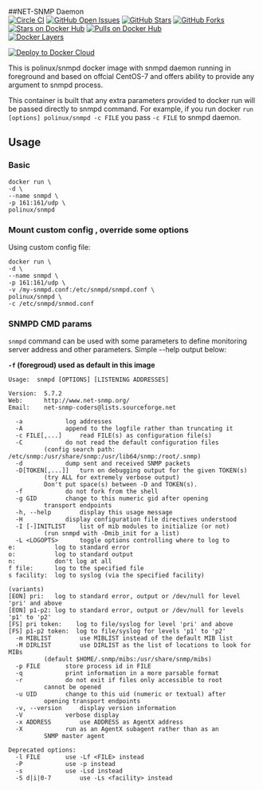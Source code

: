 ##NET-SNMP Daemon  
[![Circle CI](https://circleci.com/gh/pozgo/docker-snmpd/tree/master.svg?style=svg&circle-token=13c04326ff25da8b76a8bd25c14eb6191a03fd2a)](https://circleci.com/gh/pozgo/docker-snmpd/tree/master)
[![GitHub Open Issues](https://img.shields.io/github/issues/pozgo/docker-snmpd.svg)](https://github.com/pozgo/docker-snmpd/issues)
[![GitHub Stars](https://img.shields.io/github/stars/pozgo/docker-snmpd.svg)](https://github.com/pozgo/docker-snmpd)
[![GitHub Forks](https://img.shields.io/github/forks/pozgo/docker-snmpd.svg)](https://github.com/pozgo/docker-snmpd)  
[![Stars on Docker Hub](https://img.shields.io/docker/stars/polinux/snmpd.svg)](https://hub.docker.com/r/polinux/snmpd)
[![Pulls on Docker Hub](https://img.shields.io/docker/pulls/polinux/snmpd.svg)](https://hub.docker.com/r/polinux/snmpd)  
[![Docker Layers](https://imagelayers.io/images/example-badge.svg)](https://hub.docker.com/r/polinux/snmpd)

[![Deploy to Docker Cloud](https://files.cloud.docker.com/images/deploy-to-dockercloud.svg)](https://cloud.docker.com/stack/deploy/?repo=https://github.com/pozgo/docker-snmpd/tree/master)


This is polinux/snmpd docker image with snmpd daemon running in foreground and based on offcial CentOS-7 and offers ability to provide any argument to snmpd process.

This container is built that any extra parameters provided to docker run will be passed directly to snmpd command. For example, if you run docker `run [options] polinux/snmpd -c FILE` you pass `-c FILE` to snmpd daemon.

## Usage
### Basic

    docker run \
    -d \
    --name snmpd \
    -p 161:161/udp \
    polinux/snmpd

### Mount custom config , override some options
Using custom config file:  

    docker run \
    -d \
    --name snmpd \
    -p 161:161/udp \
    -v /my-snmpd.conf:/etc/snmpd/snmpd.conf \
    polinux/snmpd \
    -c /etc/snmpd/snmod.conf

### SNMPD CMD params
`snmpd` command can be used with some parameters to define monitoring server address and other parameters. Simple --help output below:

**`-f` (foregroud) used as default in this image**  

	Usage:  snmpd [OPTIONS] [LISTENING ADDRESSES]

	Version:  5.7.2
	Web:      http://www.net-snmp.org/
	Email:    net-snmp-coders@lists.sourceforge.net

	  -a			log addresses
	  -A			append to the logfile rather than truncating it
	  -c FILE[,...]		read FILE(s) as configuration file(s)
	  -C			do not read the default configuration files
			  (config search path: /etc/snmp:/usr/share/snmp:/usr/lib64/snmp:/root/.snmp)
	  -d			dump sent and received SNMP packets
	  -D[TOKEN[,...]]	turn on debugging output for the given TOKEN(s)
			  (try ALL for extremely verbose output)
			  Don't put space(s) between -D and TOKEN(s).
	  -f			do not fork from the shell
	  -g GID		change to this numeric gid after opening
			  transport endpoints
	  -h, --help		display this usage message
	  -H			display configuration file directives understood
	  -I [-]INITLIST	list of mib modules to initialize (or not)
			  (run snmpd with -Dmib_init for a list)
	  -L <LOGOPTS>		toggle options controlling where to log to
	e:           log to standard error
	o:           log to standard output
	n:           don't log at all
	f file:      log to the specified file
	s facility:  log to syslog (via the specified facility)

	(variants)
	[EON] pri:   log to standard error, output or /dev/null for level 'pri' and above
	[EON] p1-p2: log to standard error, output or /dev/null for levels 'p1' to 'p2'
	[FS] pri token:    log to file/syslog for level 'pri' and above
	[FS] p1-p2 token:  log to file/syslog for levels 'p1' to 'p2'
	  -m MIBLIST		use MIBLIST instead of the default MIB list
	  -M DIRLIST		use DIRLIST as the list of locations to look for MIBs
			  (default $HOME/.snmp/mibs:/usr/share/snmp/mibs)
	  -p FILE		store process id in FILE
	  -q			print information in a more parsable format
	  -r			do not exit if files only accessible to root
			  cannot be opened
	  -u UID		change to this uid (numeric or textual) after
			  opening transport endpoints
	  -v, --version		display version information
	  -V			verbose display
	  -x ADDRESS		use ADDRESS as AgentX address
	  -X			run as an AgentX subagent rather than as an
			  SNMP master agent

	Deprecated options:
	  -l FILE		use -Lf <FILE> instead
	  -P			use -p instead
	  -s			use -Lsd instead
	  -S d|i|0-7		use -Ls <facility> instead


